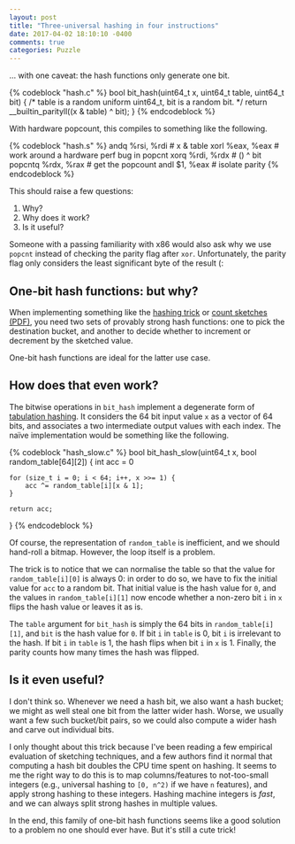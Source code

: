 ```yaml
---
layout: post
title: "Three-universal hashing in four instructions"
date: 2017-04-02 18:10:10 -0400
comments: true
categories: Puzzle
---
```


… with one caveat: the hash functions only generate one bit.

{% codeblock "hash.c" %}
bool
bit_hash(uint64_t x, uint64_t table, uint64_t bit)
{
    /* table is a random uniform uint64_t, bit is a random bit. */
	return __builtin_parityll((x & table) ^ bit);
}
{% endcodeblock %}

With hardware popcount, this compiles to something like the following.

{% codeblock "hash.s" %}
        andq    %rsi, %rdi # x & table
        xorl    %eax, %eax # work around a hardware perf bug in popcnt
        xorq    %rdi, %rdx # () ^ bit
        popcntq %rdx, %rax # get the popcount
        andl    $1, %eax   # isolate parity
{% endcodeblock %}

This should raise a few questions:

1. Why?
2. Why does it work?
3. Is it useful?

Someone with a passing familiarity with x86 would also ask why we use
`popcnt` instead of checking the parity flag after `xor`.
Unfortunately, the parity flag only considers the least significant
byte of the result (:

One-bit hash functions: but why?
--------------------------------

When implementing something like the
[hashing trick](https://arxiv.org/abs/0902.2206) or
[count sketches (PDF)](https://www.cs.rutgers.edu/~farach/pubs/FrequentStream.pdf),
you need two sets of provably strong hash functions: one to pick the
destination bucket, and another to decide whether to increment or
decrement by the sketched value.

One-bit hash functions are ideal for the latter use case.

How does that even work?
------------------------

The bitwise operations in `bit_hash` implement a degenerate form of
[tabulation hashing](https://arxiv.org/abs/1011.5200).  It considers
the 64 bit input value `x` as a vector of 64 bits, and associates a
two intermediate output values with each index.  The naïve
implementation would be something like the following.

{% codeblock "hash_slow.c" %}
bool
bit_hash_slow(uint64_t x, bool random_table[64][2])
{
    int acc = 0

    for (size_t i = 0; i < 64; i++, x >>= 1) {
        acc ^= random_table[i][x & 1];
    }

    return acc;
}
{% endcodeblock %}

Of course, the representation of `random_table` is inefficient, and we
should hand-roll a bitmap.  However, the loop itself is a problem.

The trick is to notice that we can normalise the table so that the
value for `random_table[i][0]` is always 0: in order to do so, we have
to fix the initial value for `acc` to a random bit.  That initial
value is the hash value for `0`, and the values in
`random_table[i][1]` now encode whether a non-zero bit `i` in `x`
flips the hash value or leaves it as is.

The `table` argument for `bit_hash` is simply the 64 bits in
`random_table[i][1]`, and `bit` is the hash value for `0`.  If bit `i`
in `table` is 0, bit `i` is irrelevant to the hash.  If bit `i` in
`table` is 1, the hash flips when bit `i` in `x` is 1.  Finally, the
parity counts how many times the hash was flipped.

Is it even useful?
------------------

I don't think so.  Whenever we need a hash bit, we also want a hash
bucket; we might as well steal one bit from the latter wider hash.
Worse, we usually want a few such bucket/bit pairs, so we could also
compute a wider hash and carve out individual bits.

I only thought about this trick because I've been reading a few
empirical evaluation of sketching techniques, and a few authors find
it normal that computing a hash bit doubles the CPU time spent on
hashing.  It seems to me the right way to do this is to map
columns/features to not-too-small integers (e.g., universal hashing to
`[0, n^2)` if we have `n` features), and apply strong hashing to
these integers.  Hashing machine integers is *fast*, and we can always
split strong hashes in multiple values.

In the end, this family of one-bit hash functions seems like a good
solution to a problem no one should ever have.  But it's still a cute trick!
